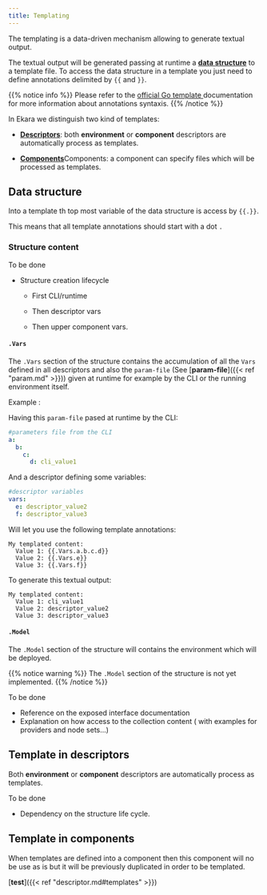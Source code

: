 ```yaml
---
title: Templating
---
```



The templating is a data-driven mechanism allowing to generate textual output.

The textual output will be generated passing at runtime a [**data structure**](#data-structure) to a template file. To access the data structure in a template you just need to define annotations delimited by `{{` and `}}`.



{{% notice info %}}
Please refer to the [official Go template ](https://golang.org/pkg/text/template/) documentation for more information about annotations syntaxis. 
{{% /notice %}}

In Ekara we distinguish two kind of templates:


* [**Descriptors**](#template-in-descriptors): both **environment** or **component** descriptors are automatically process as templates.

* [**Components**](#template-in-components)Components: a component can specify files which will be processed as templates.


## Data structure

Into a template th top most variable of the data structure is access by `{{.}}`.

This means that all template annotations should start with a dot `.`

### Structure content


To be done

- Structure creation lifecycle

    - First CLI/runtime

    - Then descriptor vars

    - Then upper component vars.


#### `.Vars` 

The `.Vars` section of the structure contains the accumulation of all the `Vars` defined in all descriptors and also the `param-file` (See [**param-file**]({{< ref "param.md" >}}))  given at runtime for example by the CLI or the running environment itself. 

Example :

Having this `param-file` pased at runtime by the CLI:
```yaml
#parameters file from the CLI
a:
  b:
    c:
      d: cli_value1
```

And a descriptor defining some variables:
```yaml
#descriptor variables
vars:
  e: descriptor_value2
  f: descriptor_value3
```

Will let you use the following template annotations:
```
My templated content:
  Value 1: {{.Vars.a.b.c.d}}
  Value 2: {{.Vars.e}}
  Value 3: {{.Vars.f}}
```

To generate this textual output: 
```
My templated content:
  Value 1: cli_value1
  Value 2: descriptor_value2
  Value 3: descriptor_value3
```

#### `.Model`

The `.Model` section of the structure will contains the environment which will be deployed. 

{{% notice warning %}}
The `.Model` section of the structure is not yet implemented.
{{% /notice %}}

To be done

- Reference on the exposed interface documentation
- Explanation on how access to the collection content ( with examples for providers and node sets...)
 


## Template in descriptors

Both **environment** or **component** descriptors are automatically process as templates.

To be done

- Dependency on the structure life cycle.


## Template in components

When templates are defined into a component then this component will no be use as is but it will be previously duplicated in order to be templated.




[**test**]({{< ref "descriptor.md#templates" >}})


